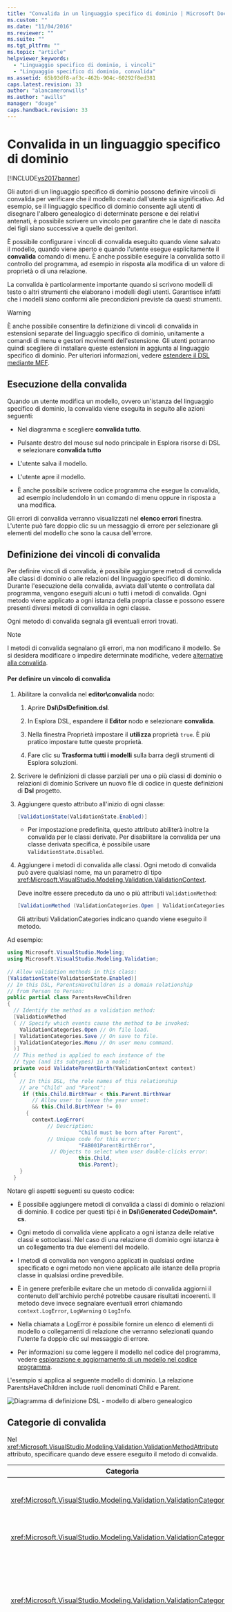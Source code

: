 ```yaml
---
title: "Convalida in un linguaggio specifico di dominio | Microsoft Docs"
ms.custom: ""
ms.date: "11/04/2016"
ms.reviewer: ""
ms.suite: ""
ms.tgt_pltfrm: ""
ms.topic: "article"
helpviewer_keywords: 
  - "Linguaggio specifico di dominio, i vincoli"
  - "Linguaggio specifico di dominio, convalida"
ms.assetid: 65b93df8-af3c-462b-904c-60292f8ed381
caps.latest.revision: 33
author: "alancameronwills"
ms.author: "awills"
manager: "douge"
caps.handback.revision: 33
---
```

# Convalida in un linguaggio specifico di dominio
[!INCLUDE[vs2017banner](../code-quality/includes/vs2017banner.md)]

Gli autori di un linguaggio specifico di dominio possono definire vincoli di convalida per verificare che il modello creato dall'utente sia significativo. Ad esempio, se il linguaggio specifico di dominio consente agli utenti di disegnare l'albero genealogico di determinate persone e dei relativi antenati, è possibile scrivere un vincolo per garantire che le date di nascita dei figli siano successive a quelle dei genitori.  
  
 È possibile configurare i vincoli di convalida eseguito quando viene salvato il modello, quando viene aperto e quando l'utente esegue esplicitamente il **convalida** comando di menu. È anche possibile eseguire la convalida sotto il controllo del programma, ad esempio in risposta alla modifica di un valore di proprietà o di una relazione.  
  
 La convalida è particolarmente importante quando si scrivono modelli di testo o altri strumenti che elaborano i modelli degli utenti. Garantisce infatti che i modelli siano conformi alle precondizioni previste da questi strumenti.  
  
> [!WARNING]
>  È anche possibile consentire la definizione di vincoli di convalida in estensioni separate del linguaggio specifico di dominio, unitamente a comandi di menu e gestori movimenti dell'estensione. Gli utenti potranno quindi scegliere di installare queste estensioni in aggiunta al linguaggio specifico di dominio. Per ulteriori informazioni, vedere [estendere il DSL mediante MEF](../modeling/extend-your-dsl-by-using-mef.md).  
  
## <a name="running-validation"></a>Esecuzione della convalida  
 Quando un utente modifica un modello, ovvero un'istanza del linguaggio specifico di dominio, la convalida viene eseguita in seguito alle azioni seguenti:  
  
-   Nel diagramma e scegliere **convalida tutto**.  
  
-   Pulsante destro del mouse sul nodo principale in Esplora risorse di DSL e selezionare **convalida tutto**  
  
-   L'utente salva il modello.  
  
-   L'utente apre il modello.  
  
-   È anche possibile scrivere codice programma che esegue la convalida, ad esempio includendolo in un comando di menu oppure in risposta a una modifica.  
  
 Gli errori di convalida verranno visualizzati nel **elenco errori** finestra. L'utente può fare doppio clic su un messaggio di errore per selezionare gli elementi del modello che sono la causa dell'errore.  
  
## <a name="defining-validation-constraints"></a>Definizione dei vincoli di convalida  
 Per definire vincoli di convalida, è possibile aggiungere metodi di convalida alle classi di dominio o alle relazioni del linguaggio specifico di dominio. Durante l'esecuzione della convalida, avviata dall'utente o controllata dal programma, vengono eseguiti alcuni o tutti i metodi di convalida. Ogni metodo viene applicato a ogni istanza della propria classe e possono essere presenti diversi metodi di convalida in ogni classe.  
  
 Ogni metodo di convalida segnala gli eventuali errori trovati.  
  
> [!NOTE]
>  I metodi di convalida segnalano gli errori, ma non modificano il modello. Se si desidera modificare o impedire determinate modifiche, vedere [alternative alla convalida](#alternatives).  
  
#### <a name="to-define-a-validation-constraint"></a>Per definire un vincolo di convalida  
  
1.  Abilitare la convalida nel **editor\convalida** nodo:  
  
    1.  Aprire **Dsl\DslDefinition.dsl**.  
  
    2.  In Esplora DSL, espandere il **Editor** nodo e selezionare **convalida**.  
  
    3.  Nella finestra Proprietà impostare il **utilizza**  proprietà `true`. È più pratico impostare tutte queste proprietà.  
  
    4.  Fare clic su **Trasforma tutti i modelli** sulla barra degli strumenti di Esplora soluzioni.  
  
2.  Scrivere le definizioni di classe parziali per una o più classi di dominio o relazioni di dominio Scrivere un nuovo file di codice in queste definizioni di **Dsl** progetto.  
  
3.  Aggiungere questo attributo all'inizio di ogni classe:  
  
    ```c#  
    [ValidationState(ValidationState.Enabled)]  
    ```  
  
    -   Per impostazione predefinita, questo attributo abiliterà inoltre la convalida per le classi derivate. Per disabilitare la convalida per una classe derivata specifica, è possibile usare `ValidationState.Disabled`.  
  
4.  Aggiungere i metodi di convalida alle classi. Ogni metodo di convalida può avere qualsiasi nome, ma un parametro di tipo <xref:Microsoft.VisualStudio.Modeling.Validation.ValidationContext>.  
  
     Deve inoltre essere preceduto da uno o più attributi `ValidationMethod`:  
  
    ```c#  
    [ValidationMethod (ValidationCategories.Open | ValidationCategories.Save | ValidationCategories.Menu ) ]  
    ```  
  
     Gli attributi ValidationCategories indicano quando viene eseguito il metodo.  
  
 Ad esempio:  
  
```c#  
using Microsoft.VisualStudio.Modeling;  
using Microsoft.VisualStudio.Modeling.Validation;  
  
// Allow validation methods in this class:  
[ValidationState(ValidationState.Enabled)]  
// In this DSL, ParentsHaveChildren is a domain relationship  
// from Person to Person:  
public partial class ParentsHaveChildren  
{  
  // Identify the method as a validation method:  
  [ValidationMethod  
  ( // Specify which events cause the method to be invoked:  
    ValidationCategories.Open // On file load.  
  | ValidationCategories.Save // On save to file.  
  | ValidationCategories.Menu // On user menu command.  
  )]  
  // This method is applied to each instance of the   
  // type (and its subtypes) in a model:   
  private void ValidateParentBirth(ValidationContext context)     
  {  
    // In this DSL, the role names of this relationship  
    // are "Child" and "Parent":   
     if (this.Child.BirthYear < this.Parent.BirthYear   
        // Allow user to leave the year unset:  
        && this.Child.BirthYear != 0)  
      {  
        context.LogError(  
             // Description:  
                       "Child must be born after Parent",  
             // Unique code for this error:  
                       "FAB001ParentBirthError",   
              // Objects to select when user double-clicks error:  
                       this.Child,   
                       this.Parent);  
    }  
  }  
```  
  
 Notare gli aspetti seguenti su questo codice:  
  
-   È possibile aggiungere metodi di convalida a classi di dominio o relazioni di dominio. Il codice per questi tipi è in **Dsl\Generated Code\Domain\*. cs**.  
  
-   Ogni metodo di convalida viene applicato a ogni istanza delle relative classi e sottoclassi. Nel caso di una relazione di dominio ogni istanza è un collegamento tra due elementi del modello.  
  
-   I metodi di convalida non vengono applicati in qualsiasi ordine specificato e ogni metodo non viene applicato alle istanze della propria classe in qualsiasi ordine prevedibile.  
  
-   È in genere preferibile evitare che un metodo di convalida aggiorni il contenuto dell'archivio perché potrebbe causare risultati incoerenti. Il metodo deve invece segnalare eventuali errori chiamando `context.LogError`, `LogWarning` o `LogInfo`.  
  
-   Nella chiamata a LogError è possibile fornire un elenco di elementi di modello o collegamenti di relazione che verranno selezionati quando l'utente fa doppio clic sul messaggio di errore.  
  
-   Per informazioni su come leggere il modello nel codice del programma, vedere [esplorazione e aggiornamento di un modello nel codice programma](../modeling/navigating-and-updating-a-model-in-program-code.md).  
  
 L'esempio si applica al seguente modello di dominio. La relazione ParentsHaveChildren include ruoli denominati Child e Parent.  
  
 ![Diagramma di definizione DSL &#45; modello di albero genealogico](~/modeling/media/familyt_person.png "FamilyT_Person")  
  
## <a name="validation-categories"></a>Categorie di convalida  
 Nel <xref:Microsoft.VisualStudio.Modeling.Validation.ValidationMethodAttribute> attributo, specificare quando deve essere eseguito il metodo di convalida.  
  
|Categoria|Esecuzione|  
|--------------|---------------|  
|<xref:Microsoft.VisualStudio.Modeling.Validation.ValidationCategories>|Quando l'utente richiama il comando di menu Convalida.|  
|<xref:Microsoft.VisualStudio.Modeling.Validation.ValidationCategories>|Quando viene aperto il file di modello.|  
|<xref:Microsoft.VisualStudio.Modeling.Validation.ValidationCategories>|Quando viene salvato il file di modello. Se sono presenti errori di convalida, l'utente potrà scegliere se annullare l'operazione di salvataggio.|  
|<xref:Microsoft.VisualStudio.Modeling.Validation.ValidationCategories>|Quando viene salvato il file di modello. Se sono presenti errori di metodi in questa categoria, l'utente viene avvertito che potrebbe risultare impossibile riaprire il file.<br /><br /> Usare questa categoria per i metodi di convalida che verificano l'esistenza di nomi o ID duplicati o altre condizioni che potrebbero causare errori di caricamento.|  
|<xref:Microsoft.VisualStudio.Modeling.Validation.ValidationCategories>|Quando viene chiamato il metodo ValidateCustom. Le convalide in questa categoria possono essere richiamate solo dal codice programma.<br /><br /> Per ulteriori informazioni, vedere [categorie di convalida personalizzate](#custom).|  
  
## <a name="where-to-place-validation-methods"></a>Dove inserire i metodi di convalida  
 È spesso possibile ottenere lo stesso effetto inserendo un metodo di convalida in un tipo diverso. Ad esempio, è possibile aggiungere un metodo alla classe Person invece della relazione ParentsHaveChildren e fare in modo che esegua l'iterazione tramite i collegamenti:  
  
```  
[ValidationState(ValidationState.Enabled)]  
public partial class Person  
{[ValidationMethod  
 ( ValidationCategories.Open   
 | ValidationCategories.Save  
 | ValidationCategories.Menu  
 )  
]  
  private void ValidateParentBirth(ValidationContext context)     
  {  
    // Iterate through ParentHasChildren links:  
    foreach (Person parent in this.Parents)  
    {  
        if (this.BirthYear <= parent.BirthYear)  
        { ...  
  
```  
  
 **Aggregazione dei vincoli di convalida.** Per applicare la convalida in un ordine prevedibile, definire un singolo metodo di convalida in una classe proprietario, tale elemento radice del modello. Questa tecnica consente inoltre di aggregare più segnalazioni in un unico messaggio.  
  
 Presenta però alcuni svantaggi, in quanto il metodo combinato è più difficile da gestire e i vincoli devono includere tutti gli stessi attributi `ValidationCategories`. Se possibile, è quindi consigliabile mantenere ogni vincolo in un metodo separato.  
  
 **Passaggio di valori nella cache del contesto.** Il parametro di contesto dispone di un dizionario in cui è possibile inserire valori arbitrari. Il dizionario viene mantenuto per tutta la durata della convalida. Un particolare metodo di convalida potrebbe, ad esempio, mantenere un conteggio degli errori nel contesto e usarlo per evitare di visualizzare nella finestra degli errori un numero elevato di messaggi ripetuti. Ad esempio:  
  
```c#  
List<ParentsHaveChildren> erroneousLinks;  
if (!context.TryGetCacheValue("erroneousLinks", out erroneousLinks))  
erroneousLinks = new List<ParentsHaveChildren>();  
erroneousLinks.Add(this);  
context.SetCacheValue("erroneousLinks", erroneousLinks);  
if (erroneousLinks.Count < 5) { context.LogError( ... ); }  
  
```  
  
## <a name="validation-of-multiplicities"></a>Convalida delle molteplicità  
 I metodi di convalida per verificare la molteplicità minima vengono generati automaticamente per il linguaggio specifico di dominio. Il codice è scritto in **Dsl\Generated Code\MultiplicityValidation.cs**. Questi metodi hanno effetto quando si abilita la convalida nel **editor\convalida** nodo in Esplora DSL.  
  
 Se si imposta la molteplicità di un ruolo di una relazione di dominio su 1..* o 1..1, ma l'utente non crea un collegamento di questa relazione, verrà visualizzato un messaggio di errore di convalida.  
  
 Ad esempio, se il linguaggio DSL con classi Person e Town e una relazione PersonLivesInTown con una relazione **1...\*** presso il ruolo di città, quindi per ogni utente che non dispone di alcun paese, un messaggio di errore verrà visualizzato.  
  
## <a name="running-validation-from-program-code"></a>Esecuzione della convalida dal codice programma  
 È possibile eseguire la convalida creando o accedendo a un oggetto ValidationController. Se si vuole che gli errori vengano visualizzati nella finestra degli errori, usare il controller ValidationController allegato al documento DocData del diagramma. Ad esempio, se si intende scrivere un comando di menu, `CurrentDocData.ValidationController` è disponibile nella classe del set di comandi:  
  
```c#  
using Microsoft.VisualStudio.Modeling;  
using Microsoft.VisualStudio.Modeling.Validation;  
using Microsoft.VisualStudio.Modeling.Shell;  
...  
partial class MyLanguageCommandSet   
{  
  private void OnMenuMyContextMenuCommand(object sender, EventArgs e)   
  {   
   ValidationController controller = this.CurrentDocData.ValidationController;   
...  
  
```  
  
 Per ulteriori informazioni, vedere [procedura: aggiungere un comando al Menu di scelta rapida](../modeling/how-to-add-a-command-to-the-shortcut-menu.md).  
  
 È anche possibile creare un controller di convalida separato e gestire gli errori manualmente. Ad esempio:  
  
```c#  
using Microsoft.VisualStudio.Modeling;  
using Microsoft.VisualStudio.Modeling.Validation;  
using Microsoft.VisualStudio.Modeling.Shell;  
...  
Store store = ...;  
VsValidationController validator = new VsValidationController(s);  
// Validate all elements in the Store:  
if (!validator.Validate(store, ValidationCategories.Save))  
{  
  // Deal with errors:  
  foreach (ValidationMessage message in validator.ValidationMessages) { ... }  
}  
  
```  
  
## <a name="running-validation-when-a-change-occurs"></a>Esecuzione della convalida in caso di modifica  
 Se si vuole che l'utente venga avvertito immediatamente nel caso in cui il modello non è più valido, è possibile definire un evento dell'archivio che esegue la convalida. Per ulteriori informazioni sugli eventi dell'archivio, vedere [gestori propagare le modifiche apportate all'esterno il modello di eventi](../modeling/event-handlers-propagate-changes-outside-the-model.md).  
  
 Oltre al codice di convalida, aggiungere un file di codice personalizzato per il **DslPackage** progetto, con contenuto simile all'esempio seguente. Questo codice usa il controller `ValidationController` allegato al documento. Questo controller visualizza gli errori di convalida nell'elenco errori di [!INCLUDE[vsprvs](../code-quality/includes/vsprvs_md.md)].  
  
```c#  
using System;  
using System.Linq;  
using Microsoft.VisualStudio.Modeling;  
using Microsoft.VisualStudio.Modeling.Validation;  
namespace Company.FamilyTree  
{  
  partial class FamilyTreeDocData // Change name to your DocData.  
  {  
    // Register the store event handler:   
    protected override void OnDocumentLoaded()  
    {  
      base.OnDocumentLoaded();  
      DomainClassInfo observedLinkInfo = this.Store.DomainDataDirectory  
         .FindDomainClass(typeof(ParentsHaveChildren));  
      DomainClassInfo observedClassInfo = this.Store.DomainDataDirectory  
         .FindDomainClass(typeof(Person));  
      EventManagerDirectory events = this.Store.EventManagerDirectory;  
      events.ElementAdded  
         .Add(observedLinkInfo, new EventHandler<ElementAddedEventArgs>(ParentLinkAddedHandler));  
      events.ElementDeleted.Add(observedLinkInfo, new EventHandler<ElementDeletedEventArgs>(ParentLinkDeletedHandler));  
      events.ElementPropertyChanged.Add(observedClassInfo, new EventHandler<ElementPropertyChangedEventArgs>(BirthDateChangedHandler));  
    }  
    // Handler will be called after transaction that creates a link:  
    private void ParentLinkAddedHandler(object sender,  
                                ElementAddedEventArgs e)  
    {  
      this.ValidationController.Validate(e.ModelElement,  
           ValidationCategories.Save);  
    }  
    // Called when a link is deleted:  
    private void ParentLinkDeletedHandler(object sender,   
                                ElementDeletedEventArgs e)  
    {  
      // Don't apply validation to a deleted item!   
      // - Validate store to refresh the error list.  
      this.ValidationController.Validate(this.Store,  
           ValidationCategories.Save);  
    }  
    // Called when any property of a Person element changes:  
    private void BirthDateChangedHandler(object sender,  
                      ElementPropertyChangedEventArgs e)  
    {  
      Person person = e.ModelElement as Person;  
      // Not interested in changes in other properties:  
      if (e.DomainProperty.Id != Person.BirthYearDomainPropertyId)  
          return;  
  
      // Validate all parent links to and from the person:  
      this.ValidationController.Validate(  
        ParentsHaveChildren.GetLinksToParents(person)  
        .Concat(ParentsHaveChildren.GetLinksToChildren(person))  
        , ValidationCategories.Save);  
    }  
  }  
}  
  
```  
  
 I gestori vengono inoltre chiamati dopo operazioni Undo o Redo che influiscono su collegamenti o elementi.  
  
##  <a name="a-namecustoma-custom-validation-categories"></a><a name="custom"></a> Categorie di convalida personalizzate  
 Oltre alle categorie di convalida standard, come Menu e Open, è possibile definire categorie personalizzate e richiamarle dal codice programma. L'utente non può invece richiamarle direttamente.  
  
 Le categorie personalizzate vengono in genere usate per definire una categoria che verifica se il modello soddisfa le precondizioni di un determinato strumento.  
  
 Per aggiungere un metodo di convalida a una determinata categoria, specificare prima del nome un attributo simile al seguente:  
  
```c#  
[ValidationMethod(CustomCategory = "PreconditionsForGeneratePartsList")]  
[ValidationMethod(ValidationCategory.Menu)]   
private void TestForCircularLinks(ValidationContext context)   
{...}  
  
```  
  
> [!NOTE]
>  Prima di un metodo è possibile specificare il numero desiderato di attributi `[ValidationMethod()]`. È possibile aggiungere un metodo sia a categorie standard che personalizzate.  
  
 Per richiamare una convalida personalizzata:  
  
```c#  
  
// Invoke all validation methods in a custom category:   
validationController.ValidateCustom  
  (store, // or a list of model elements  
   "PreconditionsForGeneratePartsList");  
```  
  
##  <a name="a-namealternativesa-alternatives-to-validation"></a><a name="alternatives"></a> Alternative alla convalida  
 I vincoli di convalida segnalano gli errori, ma non modificano il modello. Se, invece, si vuole evitare che il modello non sia più valido, è possibile usare altre tecniche,  
  
 che però non sono consigliate. È in genere preferibile lasciare che sia l'utente a decidere come correggere un modello non valido.  
  
 **Regolare la modifica per ripristinare il modello di validità.** Ad esempio, se l'utente imposta una proprietà di sopra del valore massimo consentito, è possibile reimpostare la proprietà sul valore massimo. definendo a tale scopo una regola. Per ulteriori informazioni, vedere [propagare le modifiche all'interno di modello delle regole](../modeling/rules-propagate-changes-within-the-model.md).  
  
 **Esegue il rollback della transazione se viene tentata una modifica non valida.** È inoltre possibile definire una regola per questo scopo, ma in alcuni casi è possibile eseguire l'override di un gestore di proprietà **onvaluechanging ()**, o eseguire l'override di un metodo, ad esempio `OnDeleted().` eseguire il rollback di una transazione, utilizzare `this.Store.TransactionManager.CurrentTransaction.Rollback().` Per ulteriori informazioni, vedere [gestori di modifica del valore proprietà dominio](../modeling/domain-property-value-change-handlers.md).  
  
> [!WARNING]
>  Assicurarsi di informare l'utente dell'adattamento della modifica o del rollback. Ad esempio, usare `System.Windows.Forms.MessageBox.Show("message").`  
  
## <a name="see-also"></a>Vedere anche  
 [Esplorazione e aggiornamento di un modello nel codice programma](../modeling/navigating-and-updating-a-model-in-program-code.md)   
 [I gestori eventi propagano le modifiche apportate all'esterno del modello](../modeling/event-handlers-propagate-changes-outside-the-model.md)